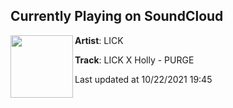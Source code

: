 ## Currently Playing on SoundCloud

[<img align="left" width="100" src="https://i1.sndcdn.com/artworks-wYAMkUBZBw86A0IR-sNNdkg-t500x500.jpg">](https://soundcloud.com/iamlick/lick-x-holly-purge-2)

**Artist**: LICK 

**Track**: LICK X Holly - PURGE

Last updated at 10/22/2021 19:45
